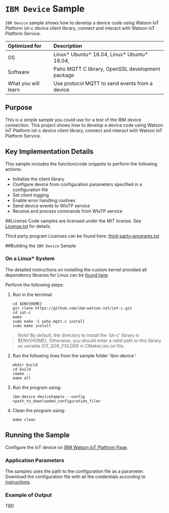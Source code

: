 # `IBM Device` Sample

`IBM Device` sample shows how to develop a device code using Watson IoT Platform iot-c device client library, connect and interact with Watson IoT Platform Service.

| Optimized for                     | Description
|:---                               |:---
| OS                                | Linux* Ubuntu* 16.04, Linux* Ubuntu* 18.04,
| Software                          | Paho MQTT C library, OpenSSL development package
| What you will learn               | Use protocol MQTT to send events from a device

## Purpose
This is a simple sample you could use for a test of the IBM device connection. This project shows how to develop a device code using Watson IoT Platform iot-c device client library, connect and interact with Watson IoT Platform Service.

## Key Implementation Details
 This sample includes the function/code snippets to perform the following actions:
 - Initialize the client library
 - Configure device from configuration parameters specified in a configuration file
 - Set client logging
 - Enable error handling routines
 - Send device events to WIoTP service
 - Receive and process commands from WIoTP service

##License
Code samples are licensed under the MIT license. See
[License.txt](https://github.com/oneapi-src/oneAPI-samples/blob/master/License.txt) for details.

Third party program Licenses can be found here: [third-party-programs.txt](https://github.com/oneapi-src/oneAPI-samples/blob/master/third-party-programs.txt)

##Building the `IBM Device` Sample

### On a Linux* System

The detailed instructions on installing the custom kernel provided all dependency libraries for Linux can be [found here](https://github.com/ibm-watson-iot/iot-c#build-instructions).

Perform the following steps:
1. Run in the terminal:
    ```
    cd $ENV{HOME}
    git clone https://github.com/ibm-watson-iot/iot-c.git
    cd iot-c
    make
    sudo make -C paho.mqtt.c install
    sudo make install
    ```
> Note! By default, the directory to install the 'iot-c' library is $ENV{HOME}. Otherwise, you should enter a valid path to this library as variable IOT_SDK_FOLDER in CMakeLists.txt file.

2. Run the following lines from the sample folder 'ibm-device':
    ```
    mkdir build
    cd build
    cmake ..
    make all
    ```
3. Run the program using:  
    ```
    ibm-device deviceSample --config <path_to_downloaded_configuration_file>
    ```
4. Clean the program using:
    ```
    make clean
    ```
## Running the Sample

Configure the IoT device on [IBM Watson IoT Platform Page](https://ibm-watson-iot.github.io/iot-c/device/).

### Application Parameters

The samples uses the path to the configuration file as a parameter.
Download the configuration file with all the credentials according to [instructions](https://ibm-watson-iot.github.io/iot-c/device/).

### Example of Output

TBD
